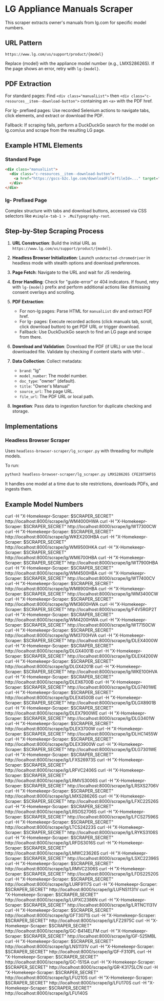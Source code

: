 # LG Appliance Manuals Scraper

This scraper extracts owner's manuals from lg.com for specific model numbers.

## URL Pattern
`https://www.lg.com/us/support/product/{model}`

Replace {model} with the appliance model number (e.g., LMXS28626S). If the page shows an error, retry with `lg-{model}`.

## PDF Extraction
For standard pages: Find `<div class="manualList">` then `<div class="c-resources__item--download-button">` containing an `<a>` with the PDF href.

For lg- prefixed pages: Use recorded Selenium actions to navigate tabs, click elements, and extract or download the PDF.

Fallback: If scraping fails, perform a DuckDuckGo search for the model on lg.com/us and scrape from the resulting LG page.

## Example HTML Elements
### Standard Page
```html
<div class="manualList">
  <div class="c-resources__item--download-button">
    <a href="https://gscs-b2c.lge.com/downloadFile?fileId=..." target="_blank">...</a>
  </div>
</div>
```

### lg- Prefixed Page
Complex structure with tabs and download buttons, accessed via CSS selectors like `#simple-tab-1 > .MuiTypography-root`.

## Step-by-Step Scraping Process

1. **URL Construction**: Build the initial URL as `https://www.lg.com/us/support/product/{model}`.

2. **Headless Browser Initialization**: Launch `undetected-chromedriver` in headless mode with stealth options and download preferences.

3. **Page Fetch**: Navigate to the URL and wait for JS rendering.

4. **Error Handling**: Check for "guide-error" or 404 indicators. If found, retry with `lg-{model}` prefix and perform additional actions like dismissing consent overlays and scrolling.

5. **PDF Extraction**:
   - For non-lg pages: Parse HTML for `manualList` div and extract PDF href.
   - For lg- pages: Execute recorded actions (click manuals tab, scroll, click download button) to get PDF URL or trigger download.
   - Fallback: Use DuckDuckGo search to find an LG page and scrape from there.

6. **Download and Validation**: Download the PDF (if URL) or use the local downloaded file. Validate by checking if content starts with `%PDF-`.

7. **Data Collection**: Collect metadata:
    * `brand`: "lg"
    * `model_number`: The model number.
    * `doc_type`: "owner" (default).
    * `title`: "Owner's Manual"
    * `source_url`: The page URL.
    * `file_url`: The PDF URL or local path.

8. **Ingestion**: Pass data to ingestion function for duplicate checking and storage.

## Implementations

### Headless Browser Scraper
Uses `headless-browser-scraper/lg_scraper.py` with threading for multiple models.

To run:
```bash
python3 headless-browser-scraper/lg_scraper.py LMXS28626S CFE28TSHFSS
```

It handles one model at a time due to site restrictions, downloads PDFs, and ingests them.

## Example Model Numbers

curl -H "X-Homekeepr-Scraper: $SCRAPER_SECRET" http://localhost:8000/scrape/lg/WM4000HWA
curl -H "X-Homekeepr-Scraper: $SCRAPER_SECRET" http://localhost:8000/scrape/lg/WT7300CW
curl -H "X-Homekeepr-Scraper: $SCRAPER_SECRET" http://localhost:8000/scrape/lg/WKEX200HBA
curl -H "X-Homekeepr-Scraper: $SCRAPER_SECRET" http://localhost:8000/scrape/lg/WM9500HKA
curl -H "X-Homekeepr-Scraper: $SCRAPER_SECRET" http://localhost:8000/scrape/lg/WM6700HBA
curl -H "X-Homekeepr-Scraper: $SCRAPER_SECRET" http://localhost:8000/scrape/lg/WT7900HBA
curl -H "X-Homekeepr-Scraper: $SCRAPER_SECRET" http://localhost:8000/scrape/lg/WM4500HBA
curl -H "X-Homekeepr-Scraper: $SCRAPER_SECRET" http://localhost:8000/scrape/lg/WT7400CV
curl -H "X-Homekeepr-Scraper: $SCRAPER_SECRET" http://localhost:8000/scrape/lg/WM8900HBA
curl -H "X-Homekeepr-Scraper: $SCRAPER_SECRET" http://localhost:8000/scrape/lg/WM3400CW
curl -H "X-Homekeepr-Scraper: $SCRAPER_SECRET" http://localhost:8000/scrape/lg/WM3600HWA
curl -H "X-Homekeepr-Scraper: $SCRAPER_SECRET" http://localhost:8000/scrape/lg/F4V5RGP2T
curl -H "X-Homekeepr-Scraper: $SCRAPER_SECRET" http://localhost:8000/scrape/lg/WM4200HWA
curl -H "X-Homekeepr-Scraper: $SCRAPER_SECRET" http://localhost:8000/scrape/lg/WT7150CW
curl -H "X-Homekeepr-Scraper: $SCRAPER_SECRET" http://localhost:8000/scrape/lg/WM3700HVA
curl -H "X-Homekeepr-Scraper: $SCRAPER_SECRET" http://localhost:8000/scrape/lg/DLEX4000W
curl -H "X-Homekeepr-Scraper: $SCRAPER_SECRET" http://localhost:8000/scrape/lg/DLGX4001B
curl -H "X-Homekeepr-Scraper: $SCRAPER_SECRET" http://localhost:8000/scrape/lg/DLEX4200W
curl -H "X-Homekeepr-Scraper: $SCRAPER_SECRET" http://localhost:8000/scrape/lg/DLGX4201B
curl -H "X-Homekeepr-Scraper: $SCRAPER_SECRET" http://localhost:8000/scrape/lg/WKE100HVA
curl -H "X-Homekeepr-Scraper: $SCRAPER_SECRET" http://localhost:8000/scrape/lg/DLEX6700B
curl -H "X-Homekeepr-Scraper: $SCRAPER_SECRET" http://localhost:8000/scrape/lg/DLG7401WE
curl -H "X-Homekeepr-Scraper: $SCRAPER_SECRET" http://localhost:8000/scrape/lg/DLEX4500B
curl -H "X-Homekeepr-Scraper: $SCRAPER_SECRET" http://localhost:8000/scrape/lg/DLGX8901B
curl -H "X-Homekeepr-Scraper: $SCRAPER_SECRET" http://localhost:8000/scrape/lg/DLEX7900WE
curl -H "X-Homekeepr-Scraper: $SCRAPER_SECRET" http://localhost:8000/scrape/lg/DLG3401W
curl -H "X-Homekeepr-Scraper: $SCRAPER_SECRET" http://localhost:8000/scrape/lg/DLEX3700W
curl -H "X-Homekeepr-Scraper: $SCRAPER_SECRET" http://localhost:8000/scrape/lg/DLHC1455W
curl -H "X-Homekeepr-Scraper: $SCRAPER_SECRET" http://localhost:8000/scrape/lg/DLEX3900W
curl -H "X-Homekeepr-Scraper: $SCRAPER_SECRET" http://localhost:8000/scrape/lg/DLG7301WE
curl -H "X-Homekeepr-Scraper: $SCRAPER_SECRET" http://localhost:8000/scrape/lg/LFXS26973S
curl -H "X-Homekeepr-Scraper: $SCRAPER_SECRET" http://localhost:8000/scrape/lg/LRFVC2406S
curl -H "X-Homekeepr-Scraper: $SCRAPER_SECRET" http://localhost:8000/scrape/lg/LRMVS3006S
curl -H "X-Homekeepr-Scraper: $SCRAPER_SECRET" http://localhost:8000/scrape/lg/LRSXS2706V
curl -H "X-Homekeepr-Scraper: $SCRAPER_SECRET" http://localhost:8000/scrape/lg/LMXS28626S
curl -H "X-Homekeepr-Scraper: $SCRAPER_SECRET" http://localhost:8000/scrape/lg/LFXC22526S
curl -H "X-Homekeepr-Scraper: $SCRAPER_SECRET" http://localhost:8000/scrape/lg/LRSOS2706S
curl -H "X-Homekeepr-Scraper: $SCRAPER_SECRET" http://localhost:8000/scrape/lg/LFCS27596S
curl -H "X-Homekeepr-Scraper: $SCRAPER_SECRET" http://localhost:8000/scrape/lg/LTCS24223S
curl -H "X-Homekeepr-Scraper: $SCRAPER_SECRET" http://localhost:8000/scrape/lg/LRYKS3106S
curl -H "X-Homekeepr-Scraper: $SCRAPER_SECRET" http://localhost:8000/scrape/lg/LRFDS3016S
curl -H "X-Homekeepr-Scraper: $SCRAPER_SECRET" http://localhost:8000/scrape/lg/LMWC23626S
curl -H "X-Homekeepr-Scraper: $SCRAPER_SECRET" http://localhost:8000/scrape/lg/LSXC22396S
curl -H "X-Homekeepr-Scraper: $SCRAPER_SECRET" http://localhost:8000/scrape/lg/LRMVC2306S
curl -H "X-Homekeepr-Scraper: $SCRAPER_SECRET" http://localhost:8000/scrape/lg/LFDS22520S
curl -H "X-Homekeepr-Scraper: $SCRAPER_SECRET" http://localhost:8000/scrape/lg/LURF9117S
curl -H "X-Homekeepr-Scraper: $SCRAPER_SECRET" http://localhost:8000/scrape/lg/LUFNS1131V
curl -H "X-Homekeepr-Scraper: $SCRAPER_SECRET" http://localhost:8000/scrape/lg/LUPXC2386N
curl -H "X-Homekeepr-Scraper: $SCRAPER_SECRET" http://localhost:8000/scrape/lg/LRTNC1131V
curl -H "X-Homekeepr-Scraper: $SCRAPER_SECRET" http://localhost:8000/scrape/lg/GFT3071S
curl -H "X-Homekeepr-Scraper: $SCRAPER_SECRET" http://localhost:8000/scrape/lg/LFZ2975C
curl -H "X-Homekeepr-Scraper: $SCRAPER_SECRET" http://localhost:8000/scrape/lg/GC-B414ELFM
curl -H "X-Homekeepr-Scraper: $SCRAPER_SECRET" http://localhost:8000/scrape/lg/GF-525MBL
curl -H "X-Homekeepr-Scraper: $SCRAPER_SECRET" http://localhost:8000/scrape/lg/LNS1131V
curl -H "X-Homekeepr-Scraper: $SCRAPER_SECRET" http://localhost:8000/scrape/lg/GF-F310PL
curl -H "X-Homekeepr-Scraper: $SCRAPER_SECRET" http://localhost:8000/scrape/lg/GC-151SA
curl -H "X-Homekeepr-Scraper: $SCRAPER_SECRET" http://localhost:8000/scrape/lg/GR-K317SLCN
curl -H "X-Homekeepr-Scraper: $SCRAPER_SECRET" http://localhost:8000/scrape/lg/LFU210S
curl -H "X-Homekeepr-Scraper: $SCRAPER_SECRET" http://localhost:8000/scrape/lg/LFU170S
curl -H "X-Homekeepr-Scraper: $SCRAPER_SECRET" http://localhost:8000/scrape/lg/LFU140S